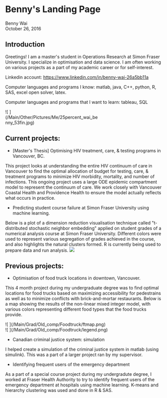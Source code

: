 # Benny's Landing Page
Benny Wai  
October 26, 2016  



## Introduction

Greetings! I am a master's student in Operations Research at Simon Fraser University. I specialize in optimisation and data science. I am often working on various projects as a part of my academic career or for self-interest. 

Linkedin account: https://www.linkedin.com/in/benny-wai-26a5bb11a

Computer languages and programs I know: matlab, java, C++, python, R, SAS, excel open solver, latex.

Computer languages and programs that I want to learn: tableau, SQL

<div style="width:300px; height=200px">
![ ](/Main/Other/Pictures/Me/25percent_wai_benny_53fin.jpg)
</div>

## Current projects:

- [Master's Thesis] Optimising HIV treatment, care, & testing programs in Vancouver, BC. 

This project looks at understanding the entire HIV continuum of care in Vancouver to find the optimal allocation of budget for testing, care, & treatment programs to minimize HIV morbidity, mortality, and number of infections. This ongoing project uses a large ODE epidemic compartment model to represent the continuum of care. We work closely with Vancouver Coastal Health and Providence Health to ensure the model actually reflects what occurs in practice.

- Predicting student course failure at Simon Fraser University using machine learning.

Below is a plot of a dimension reduction visualisation technique called "t-distributed stochastic neighbor embedding" applied on student grades of a numerical analysis course at Simon Fraser University. Different colors were used to represent various segregation of grades achieved in the course, and also highlights the natural clusters formed. R is currently being used to prepare data and run analysis. 
![](/Main/Machine_Learning_Hobby/Home_Edition/Student_Grades/Clustering/4colors_rtsne30.png)

## Previous projects: 

- Optimisation of food truck locations in downtown, Vancouver. 

This 4 month project during my undergraduate degree was to find optimal locations for food trucks based on maximizing accessibility for pedestrains as well as to minimize conflicts with brick-and-mortar restaurants. Below is a map showing the results of the non-linear mixed integer model, with various colors representing different food types that the food trucks provide.

<div style="width:800px; height=700px">
![ ](/Main/Grad/Old_comp/Foodtruck/ftmap.png)
</div>
<div style="width:600px; height=500px">
![ ](/Main/Grad/Old_comp/Foodtruck/legend.png)
</div>

- Canadian criminal justice system: simulation

I helped create a simulation of the criminal justice system in matlab (using simulink). This was a part of a larger project ran by my supervisor. 

- Identifying frequent users of the emergency department

As a part of a special course project during my undergradute degree, I worked at Fraser Health Authority to try to identify frequent users of the emergency department at hospitals using machine learning. K-means and hierarchy clustering was used and done in R & SAS.
